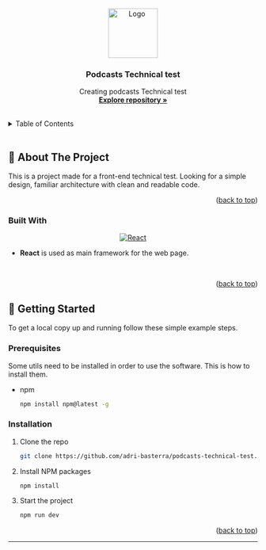 <a id="readme-top"></a>

<!-- PROJECT LOGO -->
<br />
<div align="center">
  <a href="https://github.com/adri-basterra/podcasts-technical-test">
    <img src="https://logos-download.com/wp-content/uploads/2016/09/React_logo_wordmark-700x235.png" alt="Logo  " height="100">
  </a>

<h3 align="center"><strong>Podcasts Technical test</strong></h3>

  <p align="center">
    Creating podcasts Technical test
    <br />
    <a href="https://github.com/adri-basterra/podcasts-technical-test"><strong>Explore repository »</strong></a>
    <br />
    <br />
  </p>
</div>

<!-- TABLE OF CONTENTS -->
<details>
  <summary>Table of Contents</summary>
  <ol>
    <li>
      <a href="#about-the-project">About The Project</a>
      <ul>
        <li><a href="#built-with">Built With</a></li>
      </ul>
    </li>
    <li>
      <a href="#getting-started">Getting Started</a>
      <ul>
        <li><a href="#prerequisites">Prerequisites</a></li>
        <li><a href="#installation">Installation</a></li>
      </ul>
    </li>
  </ol>
</details>

<br>

<!-- ABOUT THE PROJECT -->
<div id="about-the-project"></div>

## 📌 About The Project

<!-- [![Product Name Screen Shot][product-screenshot]](https://example.com) -->

This is a project made for a front-end technical test. Looking for a simple design, familiar architecture with clean and readable code.

<p align="right">(<a href="#readme-top">back to top</a>)</p>

### Built With

<div align="center">

[![React][React.js]][React-url]

</div>

- **React** is used as main framework for the web page.

<br>

<p align="right">(<a href="#readme-top">back to top</a>)</p>

<!-- GETTING STARTED -->
<div id="getting-started"></div>

## 🌱 Getting Started

To get a local copy up and running follow these simple example steps.

### Prerequisites

Some utils need to be installed in order to use the software. This is how to install them.

- npm
  ```sh
  npm install npm@latest -g
  ```

### Installation

1. Clone the repo
   ```sh
   git clone https://github.com/adri-basterra/podcasts-technical-test.git
   ```
2. Install NPM packages
   ```sh
   npm install
   ```
3. Start the project
   ```sh
   npm run dev
   ```

<p align="right">(<a href="#readme-top">back to top</a>)</p>

---

<!-- MARKDOWN LINKS & IMAGES -->

[React.js]: https://img.shields.io/badge/React-20232A?style=for-the-badge&logo=react&logoColor=61DAFB
[React-url]: https://reactjs.org/

